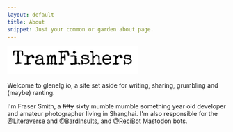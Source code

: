 ```yaml
---
layout: default
title: About
snippet: Just your common or garden about page.
---
```

<img src="/assets/TramFishers.gif" alt="Title GIF" style="width: 300px;"/>

Welcome to glenelg.io, a site set aside for writing, sharing, grumbling and (maybe) ranting.

I'm Fraser Smith, a ~~fifty~~ sixty mumble mumble something year old developer and amateur photographer living in Shanghai. I'm also responsible for the [@Literaverse](https://glenelg.social/@literaverse) and [@BardInsults](https://glenelg.social/@bardinsults), and [@ReciBot](https://glenelg.social/@recibot) Mastodon bots.
